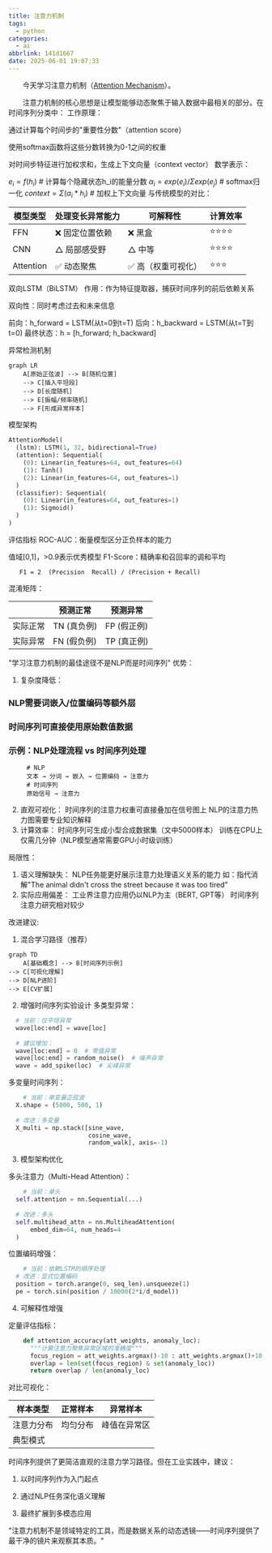 ```yaml
---
title: 注意力机制
tags:
  - python
categories:
  - ai
abbrlink: 141d1667
date: 2025-06-01 19:07:33
---
```

&emsp;&emsp;今天学习注意力机制（[Attention Mechanism](https://towardsdatascience.com/hands-on-attention-mechanism-for-time-series-classification-with-python/)）。
<!--less-->
&emsp;&emsp;注意力机制的核心思想是让模型能够动态聚焦于输入数据中最相关的部分。在时间序列分类中：
工作原理：

通过计算每个时间步的"重要性分数"（attention score）

使用softmax函数将这些分数转换为0-1之间的权重

对时间步特征进行加权求和，生成上下文向量（context vector）
数学表示：

   $e_i = f(h_i)$  # 计算每个隐藏状态h_i的能量分数
   $α_i = exp(e_i) / Σ exp(e_j)$  # softmax归一化
   $context = Σ (α_i * h_i)$  # 加权上下文向量
与传统模型的对比：

|模型类型 |处理变长异常能力 |可解释性 |计算效率|
|-------|------|------|------|
|FFN |❌ 固定位置依赖 |❌ 黑盒 |⭐⭐⭐⭐|
|CNN |△ 局部感受野 |△ 中等 |⭐⭐⭐⭐|
|Attention | ✅ 动态聚焦| ✅ 高（权重可视化）| ⭐⭐⭐|

双向LSTM（BiLSTM）
作用：作为特征提取器，捕获时间序列的前后依赖关系

双向性：同时考虑过去和未来信息
  
  前向：h_forward = LSTM(从t=0到t=T)
  后向：h_backward = LSTM(从t=T到t=0)
  最终状态：h = [h_forward; h_backward]

异常检测机制

```mermaid
graph LR
    A[原始正弦波] --> B[随机位置]
    --> C[插入平坦段]
    --> D[长度随机]
    --> E[振幅/频率随机]
    --> F[形成异常样本]
```
模型架构

```python
AttentionModel(
  (lstm): LSTM(1, 32, bidirectional=True)
  (attention): Sequential(
    (0): Linear(in_features=64, out_features=64)
    (1): Tanh()
    (2): Linear(in_features=64, out_features=1)
  )
  (classifier): Sequential(
    (0): Linear(in_features=64, out_features=1)
    (1): Sigmoid()
  )
)
```

评估指标
ROC-AUC：衡量模型区分正负样本的能力

值域[0,1]，>0.9表示优秀模型
F1-Score：精确率和召回率的调和平均
```
   F1 = 2  (Precision  Recall) / (Precision + Recall)
``` 
混淆矩阵：

   |            |预测正常  |  预测异常|
   |------|------|------|
   |实际正常   |TN (真负例)  |FP (假正例)|
   |实际异常   |FN (假负例)  |TP (真正例)|
   

"学习注意力机制的最佳途径不是NLP而是时间序列"
优势：
1. 复杂度降低：
### NLP需要词嵌入/位置编码等额外层
### 时间序列可直接使用原始数值数据
### 示例：NLP处理流程 vs 时间序列处理
```
     # NLP
     文本 → 分词 → 嵌入 → 位置编码 → 注意力
     # 时间序列
     原始信号 → 注意力
``` 
2. 直观可视化：
  时间序列的注意力权重可直接叠加在信号图上
  NLP的注意力热力图需要专业知识解释
3. 计算效率：
  时间序列可生成小型合成数据集（文中5000样本）
  训练在CPU上仅需几分钟（NLP模型通常需要GPU小时级训练）

局限性：
1. 语义理解缺失：
 NLP任务能更好展示注意力处理语义关系的能力
 如：指代消解"The animal didn't cross the street because it was too tired"
2. 实际应用偏差：
  工业界注意力应用仍以NLP为主（BERT, GPT等）
  时间序列注意力研究相对较少

改进建议:
1. 混合学习路径（推荐）

```mermaid
graph TD
    A[基础概念] --> B[时间序列示例]
--> C[可视化理解]
--> D[NLP进阶]
--> E[CV扩展]
```

2. 增强时间序列实验设计
  多类型异常：
``` python
  # 当前：仅平坦异常
  wave[loc:end] = wave[loc] 
  
  # 建议增加：
  wave[loc:end] = 0  # 零值异常
  wave[loc:end] = random_noise()  # 噪声异常
  wave = add_spike(loc)  # 尖峰异常
``` 
多变量时间序列：
``` python
    # 当前：单变量正弦波
  X.shape = (5000, 500, 1)
  
  # 改进：多变量
  X_multi = np.stack([sine_wave, 
                      cosine_wave, 
                      random_walk], axis=-1)
```
3. 模型架构优化

多头注意力（Multi-Head Attention）：
``` python
    # 当前：单头
  self.attention = nn.Sequential(...)
  
  # 改进：多头
  self.multihead_attn = nn.MultiheadAttention(
      embed_dim=64, num_heads=4
  )
``` 
位置编码增强：
``` python
    # 当前：依赖LSTM的顺序处理
  # 改进：显式位置编码
  position = torch.arange(0, seq_len).unsqueeze(1)
  pe = torch.sin(position / 10000(2*i/d_model))
``` 
4. 可解释性增强

定量评估指标：
``` python
    def attention_accuracy(att_weights, anomaly_loc):
      """计算注意力聚焦异常区域的准确度"""
      focus_region = att_weights.argmax()-10 : att_weights.argmax()+10
      overlap = len(set(focus_region) & set(anomaly_loc))
      return overlap / len(anomaly_loc)
``` 
对比可视化：

|样本类型 |正常样本| 异常样本|
|------|------|------|
|注意力分布| 均匀分布| 峰值在异常区|
|典型模式| | |

时间序列提供了更简洁直观的注意力学习路径。但在工业实践中，建议：
1. 以时间序列作为入门起点

2. 通过NLP任务深化语义理解

3. 最终扩展到多模态应用

"注意力机制不是领域特定的工具，而是数据关系的动态透镜——时间序列提供了最干净的镜片来观察其本质。"

